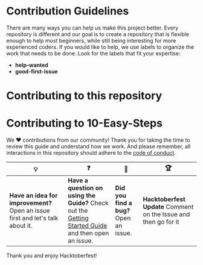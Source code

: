 # Contribution Guidelines

There are many ways you can help us make this project better. Every repository is different and our goal is to create a repository that is flexible enough to help most beginners, while still being interesting for more experienced coders. If you would like to help, we use labels to organize the work that needs to be done. Look for the labels that fit your expertise:

- **help-wanted**
- **good-first-issue**

# Contributing to this repository

# Contributing to 10-Easy-Steps

We :heart: contributions from our community! Thank you for taking the time to review this guide and understand how we work. And please remember, all interactions in this repository should adhere to the [code of conduct](CODE_OF_CONDUCT.md).

| :bulb:                                                                         | :question:                                                                                                                     | :bug:                                  | :trophy:                                                         |
| ------------------------------------------------------------------------------ | ------------------------------------------------------------------------------------------------------------------------------ | -------------------------------------- | ---------------------------------------------------------------- |
| **Have an idea for improvement?** Open an issue first and let's talk about it. | **Have a question on using the Guide?** Check out the [Getting Started Guide](docs/getting-started.md) and then open an issue. | **Did you find a bug?** Open an issue. | **Hacktoberfest Update** Comment on the Issue and then go for it |

Thank you and enjoy Hacktoberfest!